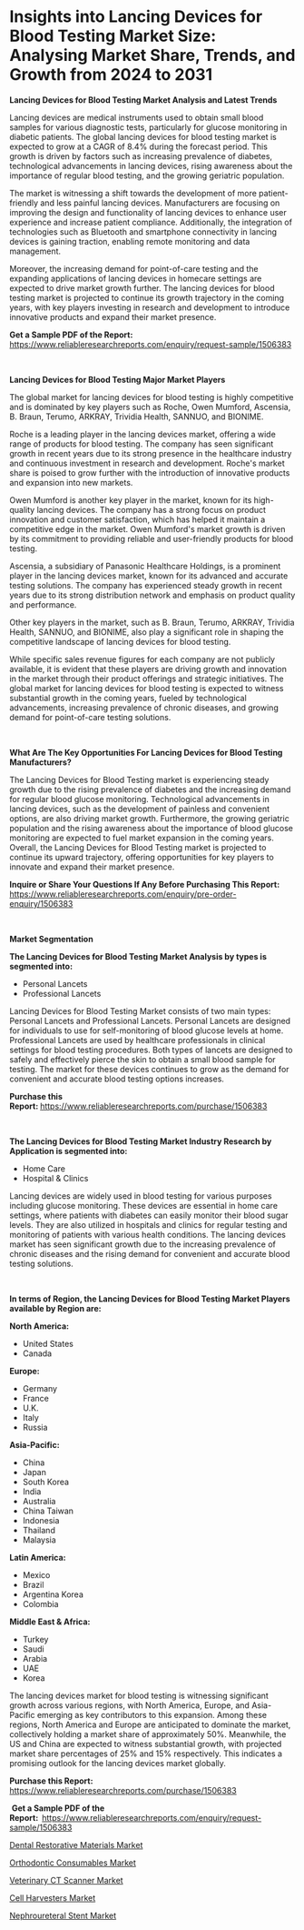 <p><h1>Insights into Lancing Devices for Blood Testing Market Size: Analysing Market Share, Trends, and Growth from 2024 to 2031</h1></p><p><strong>Lancing Devices for Blood Testing Market Analysis and Latest Trends</strong></p>
<p><p>Lancing devices are medical instruments used to obtain small blood samples for various diagnostic tests, particularly for glucose monitoring in diabetic patients. The global lancing devices for blood testing market is expected to grow at a CAGR of 8.4% during the forecast period. This growth is driven by factors such as increasing prevalence of diabetes, technological advancements in lancing devices, rising awareness about the importance of regular blood testing, and the growing geriatric population.</p><p>The market is witnessing a shift towards the development of more patient-friendly and less painful lancing devices. Manufacturers are focusing on improving the design and functionality of lancing devices to enhance user experience and increase patient compliance. Additionally, the integration of technologies such as Bluetooth and smartphone connectivity in lancing devices is gaining traction, enabling remote monitoring and data management.</p><p>Moreover, the increasing demand for point-of-care testing and the expanding applications of lancing devices in homecare settings are expected to drive market growth further. The lancing devices for blood testing market is projected to continue its growth trajectory in the coming years, with key players investing in research and development to introduce innovative products and expand their market presence.</p></p>
<p><strong>Get a Sample PDF of the Report:&nbsp;</strong> <a href="https://www.reliableresearchreports.com/enquiry/request-sample/1506383">https://www.reliableresearchreports.com/enquiry/request-sample/1506383</a></p>
<p>&nbsp;</p>
<p><strong>Lancing Devices for Blood Testing Major Market Players</strong></p>
<p><p>The global market for lancing devices for blood testing is highly competitive and is dominated by key players such as Roche, Owen Mumford, Ascensia, B. Braun, Terumo, ARKRAY, Trividia Health, SANNUO, and BIONIME.</p><p>Roche is a leading player in the lancing devices market, offering a wide range of products for blood testing. The company has seen significant growth in recent years due to its strong presence in the healthcare industry and continuous investment in research and development. Roche's market share is poised to grow further with the introduction of innovative products and expansion into new markets.</p><p>Owen Mumford is another key player in the market, known for its high-quality lancing devices. The company has a strong focus on product innovation and customer satisfaction, which has helped it maintain a competitive edge in the market. Owen Mumford's market growth is driven by its commitment to providing reliable and user-friendly products for blood testing.</p><p>Ascensia, a subsidiary of Panasonic Healthcare Holdings, is a prominent player in the lancing devices market, known for its advanced and accurate testing solutions. The company has experienced steady growth in recent years due to its strong distribution network and emphasis on product quality and performance.</p><p>Other key players in the market, such as B. Braun, Terumo, ARKRAY, Trividia Health, SANNUO, and BIONIME, also play a significant role in shaping the competitive landscape of lancing devices for blood testing.</p><p>While specific sales revenue figures for each company are not publicly available, it is evident that these players are driving growth and innovation in the market through their product offerings and strategic initiatives. The global market for lancing devices for blood testing is expected to witness substantial growth in the coming years, fueled by technological advancements, increasing prevalence of chronic diseases, and growing demand for point-of-care testing solutions.</p></p>
<p>&nbsp;</p>
<p><strong>What Are The Key Opportunities For Lancing Devices for Blood Testing Manufacturers?</strong></p>
<p><p>The Lancing Devices for Blood Testing market is experiencing steady growth due to the rising prevalence of diabetes and the increasing demand for regular blood glucose monitoring. Technological advancements in lancing devices, such as the development of painless and convenient options, are also driving market growth. Furthermore, the growing geriatric population and the rising awareness about the importance of blood glucose monitoring are expected to fuel market expansion in the coming years. Overall, the Lancing Devices for Blood Testing market is projected to continue its upward trajectory, offering opportunities for key players to innovate and expand their market presence.</p></p>
<p><strong>Inquire or Share Your Questions If Any Before Purchasing This Report:</strong> <a href="https://www.reliableresearchreports.com/enquiry/pre-order-enquiry/1506383">https://www.reliableresearchreports.com/enquiry/pre-order-enquiry/1506383</a></p>
<p>&nbsp;</p>
<p><strong>Market Segmentation</strong></p>
<p><strong>The Lancing Devices for Blood Testing Market Analysis by types is segmented into:</strong></p>
<p><ul><li>Personal Lancets</li><li>Professional Lancets</li></ul></p>
<p><p>Lancing Devices for Blood Testing Market consists of two main types: Personal Lancets and Professional Lancets. Personal Lancets are designed for individuals to use for self-monitoring of blood glucose levels at home. Professional Lancets are used by healthcare professionals in clinical settings for blood testing procedures. Both types of lancets are designed to safely and effectively pierce the skin to obtain a small blood sample for testing. The market for these devices continues to grow as the demand for convenient and accurate blood testing options increases.</p></p>
<p><strong>Purchase this Report:&nbsp;</strong><a href="https://www.reliableresearchreports.com/purchase/1506383">https://www.reliableresearchreports.com/purchase/1506383</a></p>
<p>&nbsp;</p>
<p><strong>The Lancing Devices for Blood Testing Market Industry Research by Application is segmented into:</strong></p>
<p><ul><li>Home Care</li><li>Hospital & Clinics</li></ul></p>
<p><p>Lancing devices are widely used in blood testing for various purposes including glucose monitoring. These devices are essential in home care settings, where patients with diabetes can easily monitor their blood sugar levels. They are also utilized in hospitals and clinics for regular testing and monitoring of patients with various health conditions. The lancing devices market has seen significant growth due to the increasing prevalence of chronic diseases and the rising demand for convenient and accurate blood testing solutions.</p></p>
<p>&nbsp;</p>
<p><strong>In terms of Region, the Lancing Devices for Blood Testing Market Players available by Region are:</strong></p>
<p>
    <p> <strong> North America: </strong>
        <ul>
            <li>United States</li>
            <li>Canada</li>
        </ul>
        </p> 
    <p> <strong> Europe: </strong>
        <ul>
            <li>Germany</li>
            <li>France</li>
            <li>U.K.</li>
            <li>Italy</li>
            <li>Russia</li>
        </ul>
        </p> 
    <p> <strong> Asia-Pacific: </strong>
        <ul>
            <li>China</li>
            <li>Japan</li>
            <li>South Korea</li>
            <li>India</li>
            <li>Australia</li>
            <li>China Taiwan</li>
            <li>Indonesia</li>
            <li>Thailand</li>
            <li>Malaysia</li>
        </ul>
        </p> 
    <p> <strong> Latin America: </strong>
        <ul>
            <li>Mexico</li>
            <li>Brazil</li>
            <li>Argentina Korea</li>
            <li>Colombia</li>
        </ul>
        </p> 
    <p> <strong> Middle East & Africa: </strong>
        <ul>
            <li>Turkey</li>
            <li>Saudi</li>
            <li>Arabia</li>
            <li>UAE</li>
            <li>Korea</li>
        </ul>
    </p>
    </p>
<p><p>The lancing devices market for blood testing is witnessing significant growth across various regions, with North America, Europe, and Asia-Pacific emerging as key contributors to this expansion. Among these regions, North America and Europe are anticipated to dominate the market, collectively holding a market share of approximately 50%. Meanwhile, the US and China are expected to witness substantial growth, with projected market share percentages of 25% and 15% respectively. This indicates a promising outlook for the lancing devices market globally.</p></p>
<p><strong>Purchase this Report: </strong><a href="https://www.reliableresearchreports.com/purchase/1506383">https://www.reliableresearchreports.com/purchase/1506383</a></p>
<p>&nbsp;<strong>Get a Sample PDF of the Report:&nbsp;&nbsp;</strong><a href="https://www.reliableresearchreports.com/enquiry/request-sample/1506383">https://www.reliableresearchreports.com/enquiry/request-sample/1506383</a></p>
<p><strong></strong></p>
<p><p><a href="https://medium.com/@deirdredavies67/dental-restorative-materials-market-report-reveals-the-latest-trends-and-growth-opportunities-of-3d624fc5a2f5">Dental Restorative Materials Market</a></p><p><a href="https://medium.com/@deirdredavies67/orthodontic-consumables-market-analysis-and-sze-forecasted-for-period-from-2024-to-2031-d08af0bd8de3">Orthodontic Consumables Market</a></p><p><a href="https://medium.com/@deirdredavies67/veterinary-ct-scanner-market-trends-and-market-analysis-forecasted-for-period-2024-2031-4172b7195754">Veterinary CT Scanner Market</a></p><p><a href="https://medium.com/@deirdredavies67/cell-harvesters-market-insights-into-market-cagr-market-trends-and-growth-strategies-a4250a02a781">Cell Harvesters Market</a></p><p><a href="https://medium.com/@deirdredavies67/nephroureteral-stent-market-report-reveals-the-latest-trends-and-growth-opportunities-of-this-f060aeb0235b">Nephroureteral Stent Market</a></p></p>